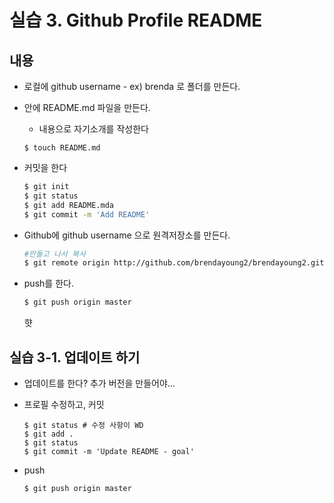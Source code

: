 # 실습 3. Github Profile README

## 내용

* 로컬에 github username - ex) brenda 로 폴더를 만든다. 

* 안에 README.md 파일을 만든다. 

  * 내용으로 자기소개를 작성한다

  ```ba
  $ touch README.md
  ```

* 커밋을 한다

  ```bash
  $ git init
  $ git status
  $ git add README.mda
  $ git commit -m 'Add README'
  ```

* Github에 github username 으로 원격저장소를 만든다. 

  ```bash
  #만들고 나서 복사
  $ git remote origin http://github.com/brendayoung2/brendayoung2.git
  ```

  

* push를 한다. 

  ```bash
  $ git push origin master 
  ```

  햣 

## 실습 3-1. 업데이트 하기

- 업데이트를 한다? 추가 버전을 만들어야...

- 프로필 수정하고, 커밋

  ```
  $ git status # 수정 사항이 WD
  $ git add .
  $ git status
  $ git commit -m 'Update README - goal'
  ```

- push

  ```
  $ git push origin master
  ```

